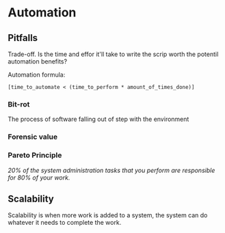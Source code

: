 # Automation

## Pitfalls

Trade-off. Is the time and effor it'll take to write the scrip worth the potentil automation benefits?

Automation formula:

`[time_to_automate < (time_to_perform * amount_of_times_done)]`

### Bit-rot

The process of software falling out of step with the environment

### Forensic value

### Pareto Principle

_20% of the system administration tasks that you perform are responsible for 80% of your work._

## Scalability

Scalability is when more work is added to a system, the system can do whatever it needs to complete the work.

